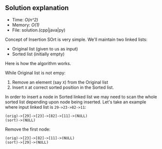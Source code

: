 ## Solution explanation
* Time: _O(n^2)_
* Memory: _O(1)_
* File: solution.(cpp|java|py)

Concept of Insertion SOrt is very simple. We'll maintain two linked lists:
* Original list (given to us as input)
* Sorted list (initially empty)

Here is how the algorithm works.

While Original list is not empy:

1. Remove an element (say `X`) from the Original list
2. Insert `X` at correct sorted position in the Sorted list.

In order to insert a node in Sorted linked list we may need to scan the whole sorted list depending upon node being inserted. Let's take an example where input linked list is `29->23->82->11`:
```
(orig)->[29]->[23]->[82]->[11]->(NULL)
(sort)->(NULL)
```
Remove the first node:
```
(orig)->[23]->[82]->[11]->(NULL)
(sort)->[29]->(NULL)
```
